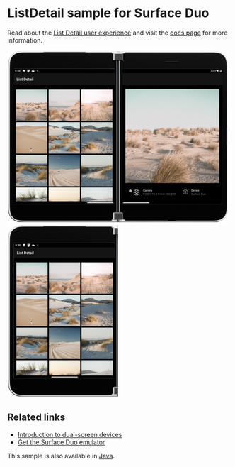 # ListDetail sample for Surface Duo

Read about the [List Detail user experience](https://docs.microsoft.com/dual-screen/introduction#list-detail) and visit the [docs page](https://docs.microsoft.com/dual-screen/android/sample-code/list-detail) for more information.

![List detail example spanned across two screens](Screenshots/list-detail-500.png) ![List detail on a single screen](Screenshots/list-detail-250.png)

## Related links

- [Introduction to dual-screen devices](https://docs.microsoft.com/dual-screen/introduction)
- [Get the Surface Duo emulator](https://docs.microsoft.com/dual-screen/android/emulator/)

This sample is also available in [Java](https://github.com/microsoft/surface-duo-sdk-samples/tree/master/ListDetail).
